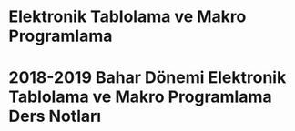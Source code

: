 # Elektronik Tablolama ve Makro Programlama

# 2018-2019 Bahar Dönemi Elektronik Tablolama ve Makro Programlama Ders Notları

